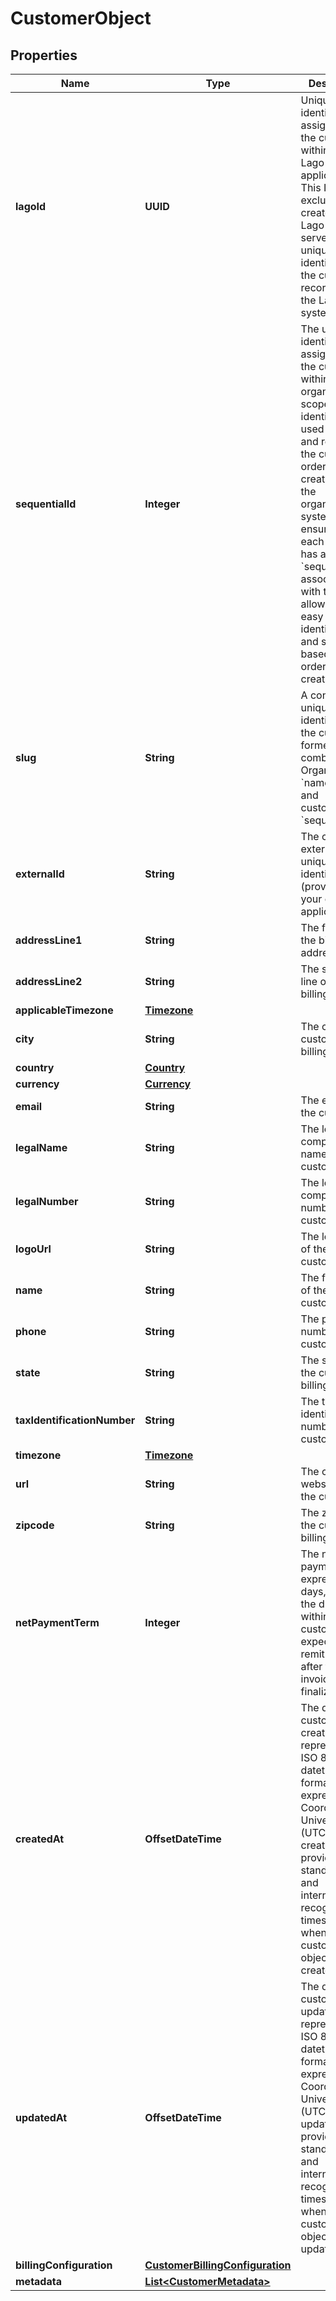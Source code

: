 

# CustomerObject


## Properties

| Name | Type | Description | Notes |
|------------ | ------------- | ------------- | -------------|
|**lagoId** | **UUID** | Unique identifier assigned to the customer within the Lago application. This ID is exclusively created by Lago and serves as a unique identifier for the customer&#39;s record within the Lago system |  |
|**sequentialId** | **Integer** | The unique identifier assigned to the customer within the organization&#39;s scope. This identifier is used to track and reference the customer&#39;s order of creation within the organization&#39;s system. It ensures that each customer has a distinct &#x60;sequential_id&#x60;&#x60; associated with them, allowing for easy identification and sorting based on the order of creation |  |
|**slug** | **String** | A concise and unique identifier for the customer, formed by combining the Organization&#39;s &#x60;name&#x60;, &#x60;id&#x60;, and customer&#39;s &#x60;sequential_id&#x60; |  |
|**externalId** | **String** | The customer external unique identifier (provided by your own application) |  |
|**addressLine1** | **String** | The first line of the billing address |  [optional] |
|**addressLine2** | **String** | The second line of the billing address |  [optional] |
|**applicableTimezone** | [**Timezone**](Timezone.md) |  |  |
|**city** | **String** | The city of the customer&#39;s billing address |  [optional] |
|**country** | [**Country**](Country.md) |  |  [optional] |
|**currency** | [**Currency**](Currency.md) |  |  [optional] |
|**email** | **String** | The email of the customer |  [optional] |
|**legalName** | **String** | The legal company name of the customer |  [optional] |
|**legalNumber** | **String** | The legal company number of the customer |  [optional] |
|**logoUrl** | **String** | The logo URL of the customer |  [optional] |
|**name** | **String** | The full name of the customer |  [optional] |
|**phone** | **String** | The phone number of the customer |  [optional] |
|**state** | **String** | The state of the customer&#39;s billing address |  [optional] |
|**taxIdentificationNumber** | **String** | The tax identification number of the customer |  [optional] |
|**timezone** | [**Timezone**](Timezone.md) |  |  [optional] |
|**url** | **String** | The custom website URL of the customer |  [optional] |
|**zipcode** | **String** | The zipcode of the customer&#39;s billing address |  [optional] |
|**netPaymentTerm** | **Integer** | The net payment term, expressed in days, specifies the duration within which a customer is expected to remit payment after the invoice is finalized. |  [optional] |
|**createdAt** | **OffsetDateTime** | The date of the customer creation, represented in ISO 8601 datetime format and expressed in Coordinated Universal Time (UTC). The creation_date provides a standardized and internationally recognized timestamp for when the customer object was created |  |
|**updatedAt** | **OffsetDateTime** | The date of the customer update, represented in ISO 8601 datetime format and expressed in Coordinated Universal Time (UTC). The update_date provides a standardized and internationally recognized timestamp for when the customer object was updated |  [optional] |
|**billingConfiguration** | [**CustomerBillingConfiguration**](CustomerBillingConfiguration.md) |  |  [optional] |
|**metadata** | [**List&lt;CustomerMetadata&gt;**](CustomerMetadata.md) |  |  [optional] |



